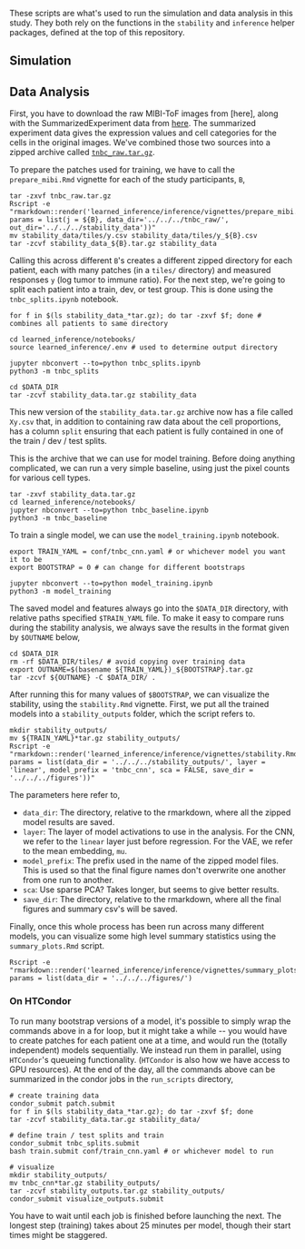 
These scripts are what's used to run the simulation and data analysis in this
study. They both rely on the functions in the `stability` and `inference` helper
packages, defined at the top of this repository.

## Simulation


## Data Analysis

First, you have to download the raw MIBI-ToF images from [here], along with the
SummarizedExperiment data from
[here](https://drive.google.com/drive/folders/1Qb6VgVkWfy2x5Dr7kzqMAfzOLas1G6v-).
The summarized experiment data gives the expression values and cell categories
for the cells in the original images. We've combined those two sources into a
zipped archive called [`tnbc_raw.tar.gz`]().

To prepare the patches used for training, we have to call the `prepare_mibi.Rmd`
vignette for each of the study participants, `B`,

```
tar -zxvf tnbc_raw.tar.gz
Rscript -e "rmarkdown::render('learned_inference/inference/vignettes/prepare_mibi.Rmd', params = list(j = ${B}, data_dir='../../../tnbc_raw/', out_dir='../../../stability_data'))"
mv stability_data/tiles/y.csv stability_data/tiles/y_${B}.csv
tar -zcvf stability_data_${B}.tar.gz stability_data
```

Calling this across different `B`'s creates a different zipped directory for
each patient, each with many patches (in a `tiles/` directory) and measured
responses `y` (log tumor to immune ratio). For the next step, we're going to
split each patient into a train, dev, or test group. This is done using the
`tnbc_splits.ipynb` notebook.

```
for f in $(ls stability_data_*tar.gz); do tar -zxvf $f; done # combines all patients to same directory

cd learned_inference/notebooks/
source learned_inference/.env # used to determine output directory

jupyter nbconvert --to=python tnbc_splits.ipynb
python3 -m tnbc_splits

cd $DATA_DIR
tar -zcvf stability_data.tar.gz stability_data
```

This new version of the `stability_data.tar.gz` archive now has a file called
`Xy.csv` that, in addition to containing raw data about the cell proportions,
has a column `split` ensuring that each patient is fully contained in one of the
train / dev / test splits.

This is the archive that we can use for model training. Before doing anything
complicated, we can run a very simple baseline, using just the pixel counts for
various cell types.

```
tar -zxvf stability_data.tar.gz
cd learned_inference/notebooks/
jupyter nbconvert --to=python tnbc_baseline.ipynb
python3 -m tnbc_baseline
```

To train a single model, we can use the `model_training.ipynb` notebook.

```
export TRAIN_YAML = conf/tnbc_cnn.yaml # or whichever model you want it to be
export BOOTSTRAP = 0 # can change for different bootstraps

jupyter nbconvert --to=python model_training.ipynb
python3 -m model_training
```

The saved model and features always go into the `$DATA_DIR` directory, with
relative paths specified `$TRAIN_YAML` file. To make it easy to compare runs
during the stability analysis, we always save the results in the format given by
`$OUTNAME` below,

```
cd $DATA_DIR
rm -rf $DATA_DIR/tiles/ # avoid copying over training data
export OUTNAME=$(basename ${TRAIN_YAML})_${BOOTSTRAP}.tar.gz
tar -zcvf ${OUTNAME} -C $DATA_DIR/ .
```

After running this for many values of `$BOOTSTRAP`, we can visualize the
stability, using the `stability.Rmd` vignette. First, we put all the trained
models into a `stability_outputs` folder, which the script refers to.

```
mkdir stability_outputs/
mv ${TRAIN_YAML}*tar.gz stability_outputs/
Rscript -e "rmarkdown::render('learned_inference/inference/vignettes/stability.Rmd', params = list(data_dir = '../../../stability_outputs/', layer = 'linear', model_prefix = 'tnbc_cnn', sca = FALSE, save_dir = '../../../figures'))"
```

The parameters here refer to,

* `data_dir`: The directory, relative to the rmarkdown, where all the zipped
  model results are saved.
* `layer`: The layer of model activations to use in the analysis. For the CNN,
  we refer to the `linear` layer just before regression. For the VAE, we refer
  to the mean embedding, `mu`.
* `model_prefix`: The prefix used in the name of the zipped model files. This is
  used so that the final figure names don't overwrite one another from one run
  to another.
* `sca`: Use sparse PCA? Takes longer, but seems to give better results.
* `save_dir`: The directory, relative to the rmarkdown, where all the final
  figures and summary csv's will be saved.

Finally, once this whole process has been run across many different models, you
can visualize some high level summary statistics using the `summary_plots.Rmd`
script.

```
Rscript -e "rmarkdown::render('learned_inference/inference/vignettes/summary_plots.Rmd', params = list(data_dir = '../../../figures/')
```

### On HTCondor

To run many bootstrap versions of a model, it's possible to simply wrap the
commands above in a for loop, but it might take a while -- you would have to
create patches for each patient one at a time, and would run the (totally
independent) models sequentially. We instead run them in parallel, using
`HTCondor`'s queueing functionality. (`HTCondor` is also how we have access to
GPU resources). At the end of the day, all the commands above can be summarized
in the condor jobs in the `run_scripts` directory,

```
# create training data
condor_submit patch.submit
for f in $(ls stability_data_*tar.gz); do tar -zxvf $f; done
tar -zcvf stability_data.tar.gz stability_data/

# define train / test splits and train
condor_submit tnbc_splits.submit
bash train.submit conf/train_cnn.yaml # or whichever model to run

# visualize
mkdir stability_outputs/
mv tnbc_cnn*tar.gz stability_outputs/
tar -zcvf stability_outputs.tar.gz stability_outputs/
condor_submit visualize_outputs.submit
```

You have to wait until each job is finished before launching the next. The
longest step (training) takes about 25 minutes per model, though their start
times might be staggered.
